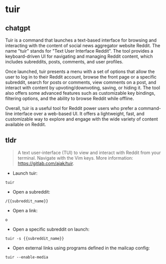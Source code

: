 # tuir 
## chatgpt 
Tuir is a command that launches a text-based interface for browsing and interacting with the content of social news aggregator website Reddit. The name "tuir" stands for "Text User Interface Reddit". The tool provides a keyboard-driven UI for navigating and managing Reddit content, which includes subreddits, posts, comments, and user profiles.

Once launched, tuir presents a menu with a set of options that allow the user to log in to their Reddit account, browse the front page or a specific subreddit, search for posts or comments, view comments on a post, and interact with content by upvoting/downvoting, saving, or hiding it. The tool also offers some advanced features such as customizable key bindings, filtering options, and the ability to browse Reddit while offline.

Overall, tuir is a useful tool for Reddit power users who prefer a command-line interface over a web-based UI. It offers a lightweight, fast, and customizable way to explore and engage with the wide variety of content available on Reddit. 

## tldr 
 
> A text user-interface (TUI) to view and interact with Reddit from your terminal.
> Navigate with the Vim keys.
> More information: <https://gitlab.com/ajak/tuir>.

- Launch tuir:

`tuir`

- Open a subreddit:

`/{{subreddit_name}}`

- Open a link:

`o`

- Open a specific subreddit on launch:

`tuir -s {{subreddit_name}}`

- Open external links using programs defined in the mailcap config:

`tuir --enable-media`
